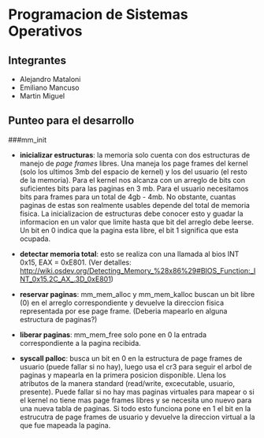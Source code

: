 Programacion de Sistemas Operativos
===================================

Integrantes
-----------

 * Alejandro Mataloni
 * Emiliano  Mancuso
 * Martin     Miguel


Punteo para el desarrollo
-------------------------

###mm_init

* **inicializar estructuras**: la memoria solo cuenta con dos estructuras de manejo de *page frames* libres. Una maneja los page frames del kernel (solo los ultimos 3mb del espacio de kernel) y los del usuario (el resto de la memoria). Para el kernel nos alcanza con un arreglo de bits con suficientes bits para las paginas en 3 mb. Para el usuario necesitamos bits para frames para un total de 4gb - 4mb. No obstante, cuantas paginas de estas son realmente usables depende del total de memoria fisica. La inicializacion de estructuras debe conocer esto y guadar la informacion en un valor que limite hasta que bit del arreglo debe leerse. Un bit en 0 indica que la pagina esta libre, el bit 1 significa que esta ocupada.

* **detectar memoria total**: esto se realiza con una llamada al bios INT 0x15, EAX = 0xE801. (Ver detalles: http://wiki.osdev.org/Detecting_Memory_%28x86%29#BIOS_Function:_INT_0x15.2C_AX_.3D_0xE801)

* **reservar paginas**: mm_mem_alloc y mm_mem_kalloc buscan un bit libre (0) en el arreglo correspondiente y devuelve la direccion fisica representada por ese page frame. (Deberia mapearlo en alguna estructura de paginas?)

* **liberar paginas**: mm_mem_free solo pone en 0 la entrada correspondiente a la pagina recibida.

* **syscall palloc**: busca un bit en 0 en la estructura de page frames de usuario (puede fallar si no hay), luego usa el cr3 para seguir el arbol de paginas y mapearla en la primera posicion disponible. Llena los atributos de la manera standard (read/write, excecutable, usuario, presente). Puede fallar si no hay mas paginas virtuales para mapear o si el kernel no tiene mas page frames libres y se necesita uno nuevo para una nueva tabla de paginas. Si todo esto funciona pone en 1 el bit en la estrucutra de page frames de usuario y devuelve la direccion virtual a la que fue mapeada la pagina.

